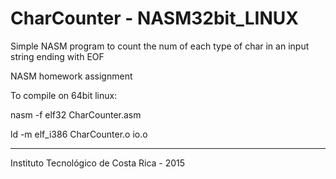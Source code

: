 # CharCounter - NASM32bit_LINUX
Simple NASM program to count the num of each type of char in an input string ending with EOF

NASM homework assignment

To compile on 64bit linux:

nasm -f elf32 CharCounter.asm

ld -m elf_i386 CharCounter.o io.o

----

Instituto Tecnológico de Costa Rica - 2015

